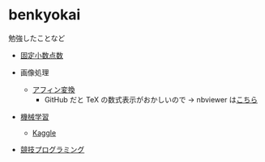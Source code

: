 # benkyokai

勉強したことなど

- [固定小数点数](fixed-point-number)

- 画像処理
	- [アフィン変換](image-processing/affine_transform.ipynb)
		- GitHub だと TeX の数式表示がおかしいので → nbviewer は[こちら](https://nbviewer.jupyter.org/github/pn11/benkyokai/blob/master/image-processing/affine_transform.ipynb)

- [機械学習](machine-learning)
    - [Kaggle](machine-learning/kaggle)

- [競技プログラミング](competitive)
